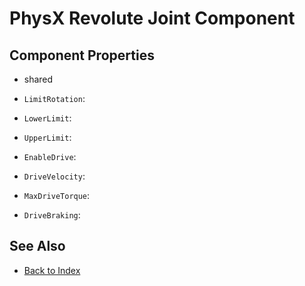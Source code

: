 # PhysX Revolute Joint Component

<!-- PAGE IS TODO -->

## Component Properties

* shared

* `LimitRotation`:
* `LowerLimit`:
* `UpperLimit`:
* `EnableDrive`:
* `DriveVelocity`:
* `MaxDriveTorque`:
* `DriveBraking`:

## See Also

* [Back to Index](../../index.md)
